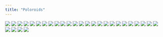 ```yaml
---
title: "Poloroids"
---
```


![](/photos/1.jpg)
![](/photos/10.png)
![](/photos/2.png)
![](/photos/3.jpeg)
![](/photos/9.png)
![](/photos/7.jpeg)
![](/photos/6.jpg)
![](/photos/13.jpeg)
![](/photos/8.jpg)
![](/photos/22.jpeg)
![](/photos/27.jpeg)
![](/photos/20.jpeg)
![](/photos/4.jpeg)
![](/photos/12.jpg)
![](/photos/14.jpeg)
![](/photos/23.jpg)
![](/photos/16.jpeg)
![](/photos/17.jpeg)
![](/photos/25.jpeg)
![](/photos/11.jpg)
![](/photos/5.jpeg)
![](/photos/24.jpeg)
![](/photos/18.jpeg)
![](/photos/19.jpeg)
![](/photos/26.jpeg)
![](/photos/29.jpeg)
![](/photos/15.jpeg)
![](/photos/21.jpeg)
![](/photos/28.jpeg)

